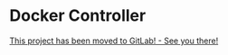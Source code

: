 # Docker Controller

[This project has been moved to GitLab! - See you there!](https://gitlab.com/n0r1sk/docker-controller)
